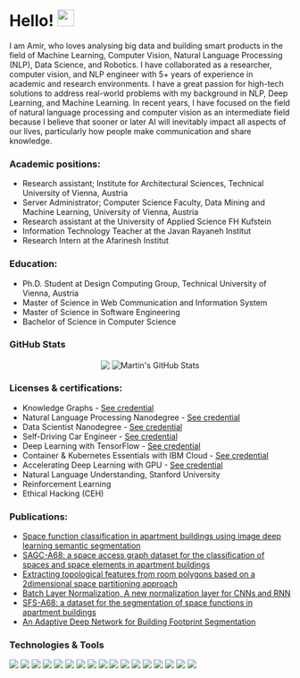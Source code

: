 # Hello! <img src="https://raw.githubusercontent.com/MartinHeinz/MartinHeinz/master/wave.gif" width="30px">

I am Amir, who loves analysing big data and building smart products in the field of Machine Learning, Computer Vision, Natural Language Processing (NLP), Data Science, and Robotics.  I have collaborated as a researcher, computer vision, and NLP engineer with 5+ years of experience in academic and research environments. I have a great passion for high-tech solutions to address real-world problems with my background in NLP, Deep Learning, and Machine Learning. In recent years, I have focused on the field of natural language processing and computer vision as an intermediate field because I believe that sooner or later AI will inevitably impact all aspects of our lives, particularly how people make communication and share knowledge.



### Academic positions:
* Research assistant; Institute for Architectural Sciences, Technical University of Vienna, Austria
* Server Administrator; Computer Science Faculty, Data Mining and Machine Learning, University of Vienna, Austria
* Research assistant at the University of Applied Science FH Kufstein
* Information Technology Teacher at the Javan Rayaneh Institut 
* Research Intern at the Afarinesh Institut 

### Education:
* Ph.D. Student at Design Computing Group, Technical University of Vienna, Austria
* Master of Science in Web Communication and Information System
* Master of Science in Software Engineering
* Bachelor of Science in Computer Science

### GitHub Stats

<p align="center"   >

  <img align="center" src="https://github-readme-stats.vercel.app/api/top-langs/?username=A2Amir&hide=java,html,tex&title_color=ffffff&text_color=c9cacc&icon_color=2bbc8a&bg_color=1d1f21&langs_count=3" />

  <img align="center" src="https://github-readme-stats.vercel.app/api?username=A2Amir&show_icons=true&line_height=27&count_private=true&title_color=ffffff&text_color=c9cacc&icon_color=2bbc8a&bg_color=1d1f21" alt="Martin's GitHub Stats" />

</p>     

### Licenses & certifications:

* Knowledge Graphs -  [See credential](https://www.udemy.com/certificate/UC-277d5c92-1f8d-44cc-a18d-cb2975617a4e/)
* Natural Language Processing Nanodegree -  [See credential](https://confirm.udacity.com/YJJZXUKL)
* Data Scientist Nanodegree - [See credential](https://confirm.udacity.com/XUDDDHDL)
* Self-Driving Car Engineer - [See credential](https://graduation.udacity.com/confirm/DDS6DNSM) 
* Deep Learning with TensorFlow - [See credential](https://courses.cognitiveclass.ai/certificates/7c2f6215801f4296ae3762946b8ebb4c) 
* Container & Kubernetes Essentials with IBM Cloud - [See credential](https://courses.cognitiveclass.ai/certificates/c941e4a12d404b7a93f20b31d1fcaffc) 
* Accelerating Deep Learning with GPU - [See credential](https://courses.cognitiveclass.ai/certificates/9aff60d6eae949c29e43edbce2ad4c65) 
* Natural Language Understanding, Stanford University 
* Reinforcement Learning
* Ethical Hacking (CEH)


### Publications:
* [Space function classification in apartment buildings using image deep learning semantic segmentation](https://track.authorhub.elsevier.com/?uuid=e062c1f3-9847-41f2-b5c7-7aa2dbf4d50b)
* [SAGC-A68: a space access graph dataset for the classification of spaces and space elements in apartment buildings](http://dx.doi.org/10.48550/arXiv.2307.04515)
* [Extracting topological features from room polygons based on a 2dimensional space partitioning approach](https://www.ucl.ac.uk/bartlett/construction/sites/bartlett_construction/files/extracting_topological_features_from_room_polygons_based_on_a_2-dimensional_space_partitioning_approach.pdf)
* [Batch Layer Normalization, A new normalization layer for CNNs and RNN](https://doi.org/10.1145/3571560.3571566)
* [SFS-A68: a dataset for the segmentation of space functions in apartment buildings](https://doi.org/10.7146/aul.455.c222)
* [An Adaptive Deep Network for Building Footprint Segmentation](https://arxiv.org/abs/2103.00286)



### Technologies & Tools
![](https://img.shields.io/badge/<OS>-<Linux>-informational?style=flat&logo=<LOGO_NAME>&logoColor=white&color=2bbc8a)
![](https://img.shields.io/badge/<Code>-<Python>-informational?style=flat&logo=<LOGO_NAME>&logoColor=white&color=2bbc8a)
![](https://img.shields.io/badge/<Code>-<C++>-informational?style=flat&logo=<LOGO_NAME>&logoColor=white&color=2bbc8a)
![](https://img.shields.io/badge/<Code>-<JAVA>-informational?style=flat&logo=<LOGO_NAME>&logoColor=white&color=2bbc8a)
![](https://img.shields.io/badge/<Code>-<HTML>-informational?style=flat&logo=<LOGO_NAME>&logoColor=white&color=2bbc8a)
![](https://img.shields.io/badge/<Framework>-<Tensorflow>-informational?style=flat&logo=<LOGO_NAME>&logoColor=white&color=2bbc8a)
![](https://img.shields.io/badge/<Tools>-<Docker>-informational?style=flat&logo=<LOGO_NAME>&logoColor=white&color=2bbc8a)
![](https://img.shields.io/badge/<Tools>-<Kubernetes>-informational?style=flat&logo=<LOGO_NAME>&logoColor=white&color=2bbc8a)
![](https://img.shields.io/badge/<WorkloadManager>-<Slurm>-informational?style=flat&logo=<LOGO_NAME>&logoColor=white&color=2bbc8a)
![](https://img.shields.io/badge/<Library>-<OpenCV>-informational?style=flat&logo=<LOGO_NAME>&logoColor=white&color=2bbc8a)
![](https://img.shields.io/badge/<Library>-<HuggingFace>-informational?style=flat&logo=<LOGO_NAME>&logoColor=white&color=2bbc8a)
![](https://img.shields.io/badge/<Library>-<Matplotlib>-informational?style=flat&logo=<LOGO_NAME>&logoColor=white&color=2bbc8a)
![](https://img.shields.io/badge/<Library>-<scikit-learn>-informational?style=flat&logo=<LOGO_NAME>&logoColor=white&color=2bbc8a)
![](https://img.shields.io/badge/<Library>-<Pandas>-informational?style=flat&logo=<LOGO_NAME>&logoColor=white&color=2bbc8a)
![](https://img.shields.io/badge/<Library>-<SQLite>-informational?style=flat&logo=<LOGO_NAME>&logoColor=white&color=2bbc8a)
![](https://img.shields.io/badge/<Library>-<pyTorch>-informational?style=flat&logo=<LOGO_NAME>&logoColor=white&color=2bbc8a)
![](https://img.shields.io/badge/<Library>-<Numpy>-informational?style=flat&logo=<LOGO_NAME>&logoColor=white&color=2bbc8a)


